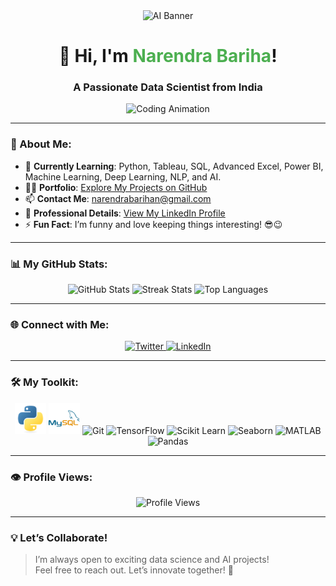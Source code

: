 <!-- Header Section -->
<div align="center">
  <img src="https://github.com/narendrabariha/narendrabariha/blob/main/Future_of_Artificial_Intelligence.gif" alt="AI Banner" width="800" height="230">
  <h1>👋 Hi, I'm <span style="color:#4CAF50">Narendra Bariha</span>!</h1>
  <h3>A Passionate Data Scientist from India</h3>
</div>

<!-- Animated GIF -->
<div align="center">
  <img src="https://blog.imarticus.org/wp-content/uploads/2020/10/fdsa.gif" alt="Coding Animation" width="600">
</div>

---

### 🌟 About Me:
- 🌱 **Currently Learning**: Python, Tableau, SQL, Advanced Excel, Power BI, Machine Learning, Deep Learning, NLP, and AI.
- 👨‍💻 **Portfolio**: [Explore My Projects on GitHub](https://github.com/narendrabariha)
- 📫 **Contact Me**: narendrabarihan@gmail.com
- 📄 **Professional Details**: [View My LinkedIn Profile](https://www.linkedin.com/in/narendra-bariha/)
- ⚡ **Fun Fact**: I’m funny and love keeping things interesting! 😎😉

---

### 📊 My GitHub Stats:
<div align="center">
  <img src="https://github-readme-stats.vercel.app/api?username=narendrabariha&show_icons=true&theme=radical" alt="GitHub Stats" width="500">
  <img src="https://github-readme-streak-stats.herokuapp.com/?user=narendrabariha&theme=radical" alt="Streak Stats" width="500">
  <img src="https://github-readme-stats.vercel.app/api/top-langs?username=narendrabariha&show_icons=true&theme=radical&layout=compact" alt="Top Languages" width="500">
</div>

---

### 🌐 Connect with Me:
<p align="center">
  <a href="https://twitter.com/narendra bariha" target="_blank">
    <img src="https://raw.githubusercontent.com/rahuldkjain/github-profile-readme-generator/master/src/images/icons/Social/twitter.svg" alt="Twitter" height="30" width="40">
  </a>
  <a href="https://www.linkedin.com/in/narendra-bariha/" target="_blank">
    <img src="https://raw.githubusercontent.com/rahuldkjain/github-profile-readme-generator/master/src/images/icons/Social/linked-in-alt.svg" alt="LinkedIn" height="30" width="40">
  </a>
</p>

---

### 🛠️ My Toolkit:
<p align="center">
  <img src="https://raw.githubusercontent.com/devicons/devicon/master/icons/python/python-original.svg" alt="Python" width="50" height="50">
  <img src="https://raw.githubusercontent.com/devicons/devicon/master/icons/mysql/mysql-original-wordmark.svg" alt="MySQL" width="50" height="50">
  <img src="https://www.vectorlogo.zone/logos/git-scm/git-scm-icon.svg" alt="Git" width="50" height="50">
  <img src="https://www.vectorlogo.zone/logos/tensorflow/tensorflow-icon.svg" alt="TensorFlow" width="50" height="50">
  <img src="https://upload.wikimedia.org/wikipedia/commons/0/05/Scikit_learn_logo_small.svg" alt="Scikit Learn" width="50" height="50">
  <img src="https://seaborn.pydata.org/_images/logo-mark-lightbg.svg" alt="Seaborn" width="50" height="50">
  <img src="https://upload.wikimedia.org/wikipedia/commons/2/21/Matlab_Logo.png" alt="MATLAB" width="50" height="50">
  <img src="https://pandas.pydata.org/static/img/pandas_white.svg" alt="Pandas" width="50" height="50">
</p>

---

### 👁️ Profile Views:
<p align="center">
  <img src="https://profile-counter.glitch.me/{narendrabariha}/count.svg" alt="Profile Views">
</p>

---

### 💡 Let’s Collaborate!
> I’m always open to exciting data science and AI projects!  
> Feel free to reach out. Let’s innovate together! 🚀
